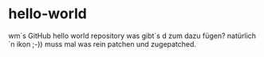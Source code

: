 # hello-world
wm´s GitHub hello world repository
was gibt´s d zum dazu fügen?
natürlich ´n ikon
;-))
muss mal was rein patchen
und zugepatched.
